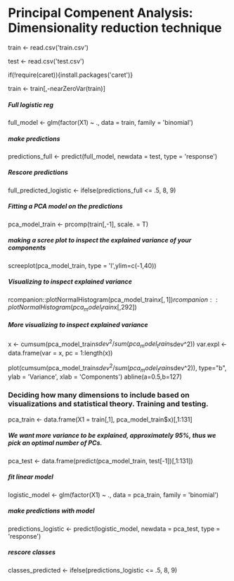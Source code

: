 # Principal Compenent Analysis: Dimensionality reduction technique

train <- read.csv('train.csv')

test <- read.csv('test.csv')

if(!require(caret)){install.packages('caret')}

train <- train[,-nearZeroVar(train)]


##### Full logistic reg

full_model <- glm(factor(X1) ~ ., data = train, family = 'binomial')

##### make predictions

predictions_full <- predict(full_model, newdata = test, type = 'response')

##### Rescore predictions

full_predicted_logistic <- ifelse(predictions_full <= .5, 8, 9)

##### Fitting a PCA model on the predictions

pca_model_train <- prcomp(train[,-1], scale. = T)

##### making a scree plot to inspect the explained variance of your components

screeplot(pca_model_train, type = 'l',ylim=c(-1,40))

##### Visualizing to inspect explained variance

rcompanion::plotNormalHistogram(pca_model_train$x[,1])
rcompanion::plotNormalHistogram(pca_model_train$x[,292])

##### More visualizing to inspect explained variance

x <- cumsum(pca_model_train$sdev^2 / sum(pca_model_train$sdev^2))
var.expl <- data.frame(var = x, pc = 1:length(x))

plot(cumsum(pca_model_train$sdev^2 / sum(pca_model_train$sdev^2)), type="b", ylab = 'Variance', xlab = 'Components')
abline(a=0.5,b=127)


### Deciding how many dimensions to include based on visualizations and statistical theory. Training and testing.

pca_train <- data.frame(X1 = train[,1], pca_model_train$x)[,1:131]

##### We want more variance to be explained, approximately 95%, thus we pick an optimal number of PCs.

pca_test <- data.frame(predict(pca_model_train, test[-1])[,1:131])


##### fit linear model

logistic_model <- glm(factor(X1) ~ ., data = pca_train, family = 'binomial')

##### make predictions with model

predictions_logistic <- predict(logistic_model, newdata = pca_test, type = 'response')

##### rescore classes

classes_predicted <- ifelse(predictions_logistic <= .5, 8, 9)
